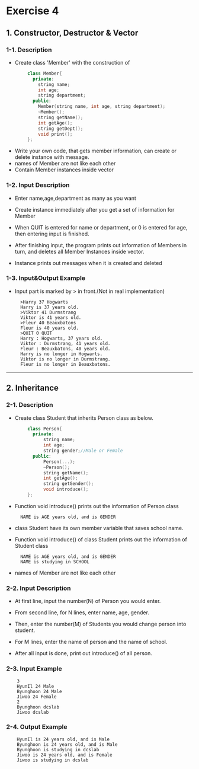 # Exercise 4

## 1. Constructor, Destructor & Vector

### 1-1. Description

- Create class 'Member' with the construction of


```cpp
        class Member{
          private:
            string name;
            int age;
            string department;
          public:
            Member(string name, int age, string department);
            ~Member();
            string getName();
            int getAge();
            string getDept();
            void print();
        };
```


- Write your own code, that gets member information, can create or delete instance with message.
- names of Member are not like each other
- Contain Member instances inside vector



### 1-2. Input Description

- Enter name,age,department as many as you want

- Create instance immediately after you get a set of information for Member

- When QUIT is entered for name or department, or 0 is entered for age, then entering input is finished.

- After finishing input, the program prints out information of Members in turn, and deletes all Member Instances inside vector.

- Instance prints out messages when it is created and deleted



### 1-3. Input&Output Example

- Input part is marked by > in front.(Not in real implementation)

        >Harry 37 Hogwarts
        Harry is 37 years old.
        >Viktor 41 Durmstrang
        Viktor is 41 years old.
        >Fleur 40 Beauxbatons
        Fleur is 40 years old.
        >QUIT 0 QUIT
        Harry : Hogwarts, 37 years old.
        Viktor : Durmstrang, 41 years old.
        Fleur : Beauxbatons, 40 years old.
        Harry is no longer in Hogwarts.
        Viktor is no longer in Durmstrang.
        Fleur is no longer in Beauxbatons.


---

## 2. Inheritance


### 2-1. Description

- Create class Student that inherits Person class as below.

```cpp
        class Person{
          private:
              string name;
              int age;
              string gender;//Male or Female
          public:
              Person(...);
              ~Person();
              string getName();
              int getAge();
              string getGender();
              void introduce();
        };
```


- Function void introduce() prints out the information of Person class

        NAME is AGE years old, and is GENDER

- class Student have its own member variable that saves school name.

- Function void introduce() of class Student prints out the information of Student class

        NAME is AGE years old, and is GENDER
        NAME is studying in SCHOOL


- names of Member are not like each other



### 2-2. Input Description

- At first line, input the number(N) of Person you would enter.

- From second line, for N lines, enter name, age, gender.

- Then, enter the number(M) of Students you would change person into student.

- For M lines, enter the name of person and the name of school.

- After all input is done, print out introduce() of all person.

### 2-3. Input Example

        3
        HyunIl 24 Male
        Byunghoon 24 Male
        Jiwoo 24 Female
        2
        Byunghoon dcslab
        Jiwoo dcslab

### 2-4. Output Example

        HyunIl is 24 years old, and is Male
        Byunghoon is 24 years old, and is Male
        Byunghoon is studying in dcslab
        Jiwoo is 24 years old, and is Female
        Jiwoo is studying in dcslab



